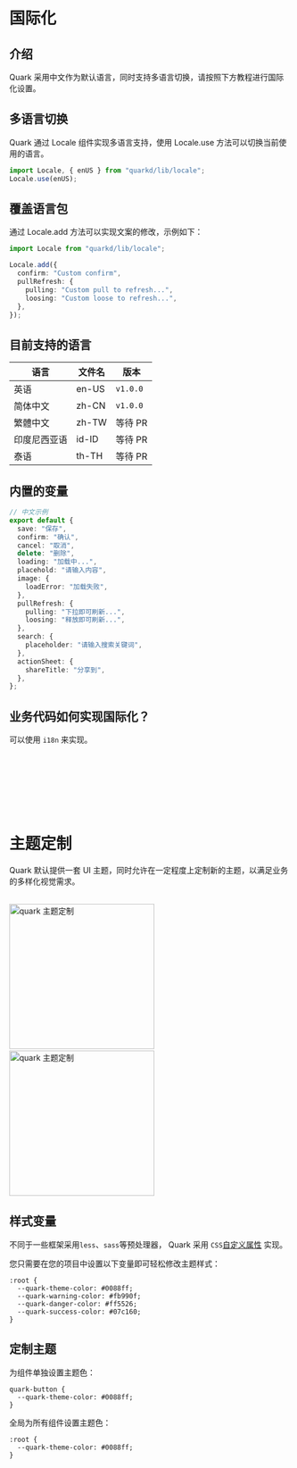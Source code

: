 # 国际化

## 介绍

Quark 采用中文作为默认语言，同时支持多语言切换，请按照下方教程进行国际化设置。

## 多语言切换

Quark 通过 Locale 组件实现多语言支持，使用 Locale.use 方法可以切换当前使用的语言。

```ts
import Locale, { enUS } from "quarkd/lib/locale";
Locale.use(enUS);
```

## 覆盖语言包

通过 Locale.add 方法可以实现文案的修改，示例如下：

```ts
import Locale from "quarkd/lib/locale";

Locale.add({
  confirm: "Custom confirm",
  pullRefresh: {
    pulling: "Custom pull to refresh...",
    loosing: "Custom loose to refresh...",
  },
});
```

## 目前支持的语言

| 语言         | 文件名 | 版本     |
| ------------ | ------ | -------- |
| 英语         | en-US  | `v1.0.0` |
| 简体中文     | zh-CN  | `v1.0.0` |
| 繁體中文     | zh-TW  | 等待 PR  |
| 印度尼西亚语 | id-ID  | 等待 PR  |
| 泰语         | th-TH  | 等待 PR  |

## 内置的变量

```ts
// 中文示例
export default {
  save: "保存",
  confirm: "确认",
  cancel: "取消",
  delete: "删除",
  loading: "加载中...",
  placehold: "请输入内容",
  image: {
    loadError: "加载失败",
  },
  pullRefresh: {
    pulling: "下拉即可刷新...",
    loosing: "释放即可刷新...",
  },
  search: {
    placeholder: "请输入搜索关键词",
  },
  actionSheet: {
    shareTitle: "分享到",
  },
};
```

## 业务代码如何实现国际化？

可以使用 `i18n` 来实现。

<br/>
<br/>
<br/>
<br/>
<br/>
<br/>

# 主题定制

Quark 默认提供一套 UI 主题，同时允许在一定程度上定制新的主题，以满足业务的多样化视觉需求。

<div>
<br>
<img src="https://m.hellobike.com/resource/helloyun/13459/9FyYX_2.jpg?x-oss-process=image/quality,q_80" width="260" alt="quark 主题定制">
&nbsp;&nbsp;&nbsp;&nbsp;&nbsp;&nbsp;
<img src="https://m.hellobike.com/resource/helloyun/13459/hrmSH_1.jpeg?x-oss-process=image/quality,q_80" width="260" alt="quark 主题定制">
<br>
</div>

## 样式变量

不同于一些框架采用`less`、`sass`等预处理器， Quark 采用 `CSS`[自定义属性](https://developer.mozilla.org/zh-CN/docs/Web/CSS/Using_CSS_custom_properties) 实现。

您只需要在您的项目中设置以下变量即可轻松修改主题样式：

```less
:root {
  --quark-theme-color: #0088ff;
  --quark-warning-color: #fb990f;
  --quark-danger-color: #ff5526;
  --quark-success-color: #07c160;
}
```

## 定制主题

为组件单独设置主题色：

```less
quark-button {
  --quark-theme-color: #0088ff;
}
```

全局为所有组件设置主题色：

```less
:root {
  --quark-theme-color: #0088ff;
}
```
